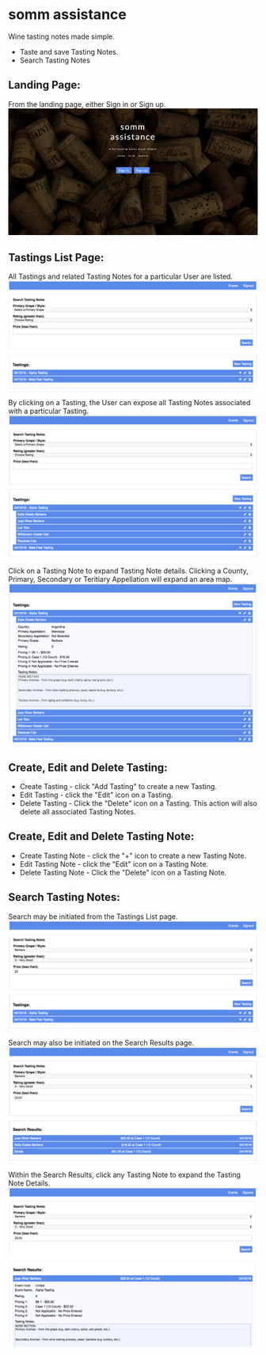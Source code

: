 # somm assistance
Wine tasting notes made simple.
* Taste and save Tasting Notes.
* Search Tasting Notes

## Landing Page:
From the landing page, either Sign in or Sign up.
![alt text](https://github.com/pmkgithub/som_assitance/blob/master/readmeImages/somm_assitance_splash.png)

## Tastings List Page:
All Tastings and related Tasting Notes for a particular User are listed.
![alt text](https://github.com/pmkgithub/som_assitance/blob/master/readmeImages/somm_assistance_events_list_01.png)

By clicking on a Tasting, the User can expose all Tasting Notes
associated with a particular Tasting.
![alt text](https://github.com/pmkgithub/som_assitance/blob/master/readmeImages/somm_assistance_events_list_02.png)

Click on a Tasting Note to expand Tasting Note details.  Clicking a County, Primary, Secondary or Teritiary Appellation will expand an area map.
![alt text](https://github.com/pmkgithub/som_assitance/blob/master/readmeImages/somm_assistance_events_list_03.png)

## Create, Edit and Delete Tasting:
* Create Tasting - click "Add Tasting" to create a new Tasting.
* Edit Tasting - click the "Edit" icon on a Tasting.
* Delete Tasting - Click the "Delete" icon on a Tasting.  This action will also delete all associated Tasting Notes.

## Create, Edit and Delete Tasting Note:
* Create Tasting Note - click the "+" icon to create a new Tasting Note.
* Edit Tasting Note - click the "Edit" icon on a Tasting Note.
* Delete Tasting Note - Click the "Delete" icon on a Tasting Note.

## Search Tasting Notes:
Search may be initiated from the Tastings List page.
![alt text](https://github.com/pmkgithub/som_assitance/blob/master/readmeImages/somm_assistance_search_01.png)

Search may also be initiated on the Search Results page.
![alt text](https://github.com/pmkgithub/som_assitance/blob/master/readmeImages/somm_assistance_search_results_01.png)

Within the Search Results, click any Tasting Note to expand the Tasting Note Details.
![alt text](https://github.com/pmkgithub/som_assitance/blob/master/readmeImages/somm_assistance_search_results_02.png)